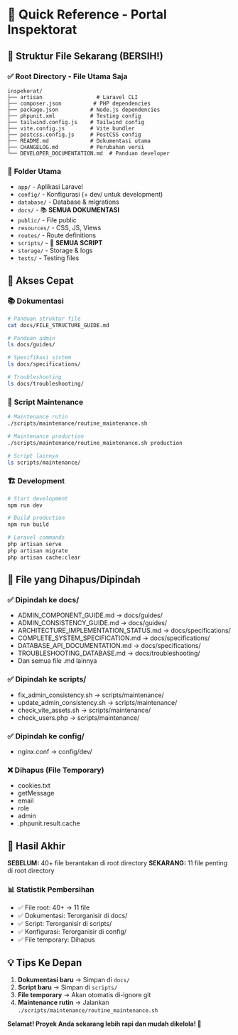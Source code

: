 # 🚀 Quick Reference - Portal Inspektorat

## 📂 Struktur File Sekarang (BERSIH!)

### ✅ **Root Directory** - File Utama Saja
```
inspekorat/
├── artisan                 # Laravel CLI
├── composer.json          # PHP dependencies  
├── package.json          # Node.js dependencies
├── phpunit.xml           # Testing config
├── tailwind.config.js    # Tailwind config
├── vite.config.js        # Vite bundler
├── postcss.config.js     # PostCSS config
├── README.md             # Dokumentasi utama
├── CHANGELOG.md          # Perubahan versi
└── DEVELOPER_DOCUMENTATION.md  # Panduan developer
```

### 📁 **Folder Utama**
- `app/` - Aplikasi Laravel
- `config/` - Konfigurasi (+ dev/ untuk development)
- `database/` - Database & migrations
- `docs/` - 📚 **SEMUA DOKUMENTASI**
- `public/` - File public
- `resources/` - CSS, JS, Views
- `routes/` - Route definitions
- `scripts/` - 🔧 **SEMUA SCRIPT**
- `storage/` - Storage & logs
- `tests/` - Testing files

## 🎯 Akses Cepat

### 📚 **Dokumentasi** 
```bash
# Panduan struktur file
cat docs/FILE_STRUCTURE_GUIDE.md

# Panduan admin
ls docs/guides/

# Spesifikasi sistem
ls docs/specifications/

# Troubleshooting
ls docs/troubleshooting/
```

### 🔧 **Script Maintenance**
```bash
# Maintenance rutin
./scripts/maintenance/routine_maintenance.sh

# Maintenance production
./scripts/maintenance/routine_maintenance.sh production

# Script lainnya
ls scripts/maintenance/
```

### 🏗️ **Development**
```bash
# Start development
npm run dev

# Build production
npm run build

# Laravel commands
php artisan serve
php artisan migrate
php artisan cache:clear
```

## 📝 **File yang Dihapus/Dipindah**

### ✅ **Dipindah ke docs/**
- ADMIN_COMPONENT_GUIDE.md → docs/guides/
- ADMIN_CONSISTENCY_GUIDE.md → docs/guides/
- ARCHITECTURE_IMPLEMENTATION_STATUS.md → docs/specifications/
- COMPLETE_SYSTEM_SPECIFICATION.md → docs/specifications/
- DATABASE_API_DOCUMENTATION.md → docs/specifications/
- TROUBLESHOOTING_DATABASE.md → docs/troubleshooting/
- Dan semua file .md lainnya

### ✅ **Dipindah ke scripts/**
- fix_admin_consistency.sh → scripts/maintenance/
- update_admin_consistency.sh → scripts/maintenance/
- check_vite_assets.sh → scripts/maintenance/
- check_users.php → scripts/maintenance/

### ✅ **Dipindah ke config/**
- nginx.conf → config/dev/

### ❌ **Dihapus (File Temporary)**
- cookies.txt
- getMessage
- email
- role
- admin
- .phpunit.result.cache

## 🎉 **Hasil Akhir**

**SEBELUM:** 40+ file berantakan di root directory
**SEKARANG:** 11 file penting di root directory

### 📊 **Statistik Pembersihan**
- ✅ File root: 40+ → 11 file
- ✅ Dokumentasi: Terorganisir di docs/
- ✅ Script: Terorganisir di scripts/
- ✅ Konfigurasi: Terorganisir di config/
- ✅ File temporary: Dihapus

## 💡 **Tips Ke Depan**

1. **Dokumentasi baru** → Simpan di `docs/`
2. **Script baru** → Simpan di `scripts/`
3. **File temporary** → Akan otomatis di-ignore git
4. **Maintenance rutin** → Jalankan `./scripts/maintenance/routine_maintenance.sh`

**Selamat! Proyek Anda sekarang lebih rapi dan mudah dikelola! 🎉**
